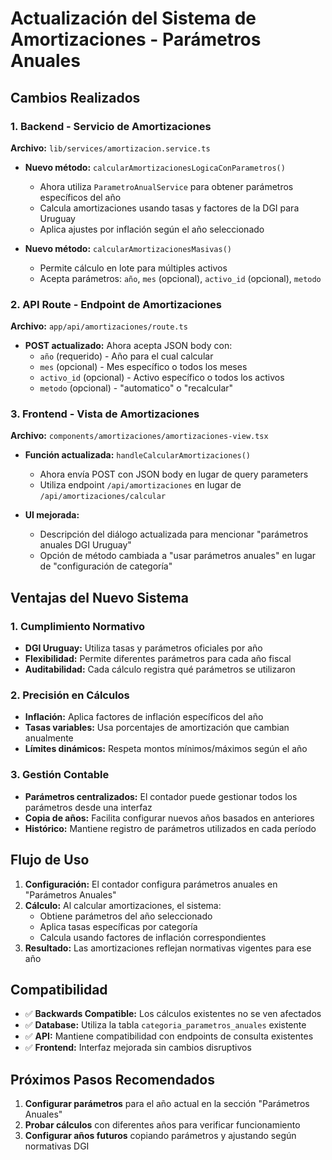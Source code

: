 # Actualización del Sistema de Amortizaciones - Parámetros Anuales

## Cambios Realizados

### 1. Backend - Servicio de Amortizaciones
**Archivo:** `lib/services/amortizacion.service.ts`

- **Nuevo método:** `calcularAmortizacionesLogicaConParametros()`
  - Ahora utiliza `ParametroAnualService` para obtener parámetros específicos del año
  - Calcula amortizaciones usando tasas y factores de la DGI para Uruguay
  - Aplica ajustes por inflación según el año seleccionado

- **Nuevo método:** `calcularAmortizacionesMasivas()`
  - Permite cálculo en lote para múltiples activos
  - Acepta parámetros: `año`, `mes` (opcional), `activo_id` (opcional), `metodo`

### 2. API Route - Endpoint de Amortizaciones  
**Archivo:** `app/api/amortizaciones/route.ts`

- **POST actualizado:** Ahora acepta JSON body con:
  - `año` (requerido) - Año para el cual calcular
  - `mes` (opcional) - Mes específico o todos los meses
  - `activo_id` (opcional) - Activo específico o todos los activos
  - `metodo` (opcional) - "automatico" o "recalcular"

### 3. Frontend - Vista de Amortizaciones
**Archivo:** `components/amortizaciones/amortizaciones-view.tsx`

- **Función actualizada:** `handleCalcularAmortizaciones()`
  - Ahora envía POST con JSON body en lugar de query parameters
  - Utiliza endpoint `/api/amortizaciones` en lugar de `/api/amortizaciones/calcular`

- **UI mejorada:**
  - Descripción del diálogo actualizada para mencionar "parámetros anuales DGI Uruguay"
  - Opción de método cambiada a "usar parámetros anuales" en lugar de "configuración de categoría"

## Ventajas del Nuevo Sistema

### 1. Cumplimiento Normativo
- **DGI Uruguay:** Utiliza tasas y parámetros oficiales por año
- **Flexibilidad:** Permite diferentes parámetros para cada año fiscal
- **Auditabilidad:** Cada cálculo registra qué parámetros se utilizaron

### 2. Precisión en Cálculos
- **Inflación:** Aplica factores de inflación específicos del año
- **Tasas variables:** Usa porcentajes de amortización que cambian anualmente
- **Límites dinámicos:** Respeta montos mínimos/máximos según el año

### 3. Gestión Contable
- **Parámetros centralizados:** El contador puede gestionar todos los parámetros desde una interfaz
- **Copia de años:** Facilita configurar nuevos años basados en anteriores
- **Histórico:** Mantiene registro de parámetros utilizados en cada período

## Flujo de Uso

1. **Configuración:** El contador configura parámetros anuales en "Parámetros Anuales"
2. **Cálculo:** Al calcular amortizaciones, el sistema:
   - Obtiene parámetros del año seleccionado
   - Aplica tasas específicas por categoría
   - Calcula usando factores de inflación correspondientes
3. **Resultado:** Las amortizaciones reflejan normativas vigentes para ese año

## Compatibilidad

- ✅ **Backwards Compatible:** Los cálculos existentes no se ven afectados
- ✅ **Database:** Utiliza la tabla `categoria_parametros_anuales` existente
- ✅ **API:** Mantiene compatibilidad con endpoints de consulta existentes
- ✅ **Frontend:** Interfaz mejorada sin cambios disruptivos

## Próximos Pasos Recomendados

1. **Configurar parámetros** para el año actual en la sección "Parámetros Anuales"
2. **Probar cálculos** con diferentes años para verificar funcionamiento
3. **Configurar años futuros** copiando parámetros y ajustando según normativas DGI
